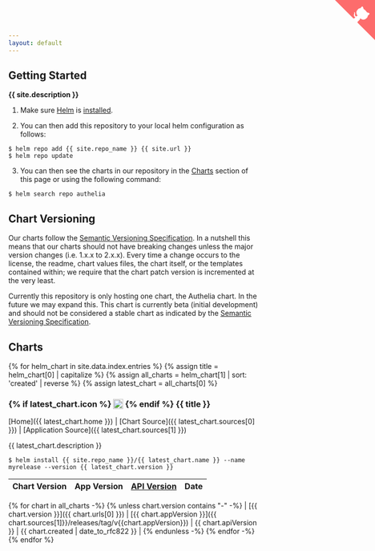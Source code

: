```yaml
---
layout: default
---
```


## Getting Started

**{{ site.description }}**

1. Make sure [Helm](https://helm.sh) is [installed](https://helm.sh/docs/intro/install/).

2. You can then add this repository to your local helm configuration as follows:
```console
$ helm repo add {{ site.repo_name }} {{ site.url }}
$ helm repo update
```

3. You can then see the charts in our repository in the [Charts](#charts) section of this page or using the following command:
```console
$ helm search repo authelia
```

## Chart Versioning

Our charts follow the [Semantic Versioning Specification](https://semver.org/#semantic-versioning-specification-semver).
In a nutshell this means that our charts should not have breaking changes unless the major version changes (i.e. 1.x.x to 2.x.x).
Every time a change occurs to the license, the readme, chart values files, the chart itself, or the templates contained
within; we require that the chart patch version is incremented at the very least.

Currently this repository is only hosting one chart, the Authelia chart. In the future we may expand this. This chart
is currently beta (initial development) and should not be considered a stable chart
as indicated by the [Semantic Versioning Specification](https://semver.org/#spec-item-4).

## Charts

{% for helm_chart in site.data.index.entries %}
{% assign title = helm_chart[0] | capitalize %}
{% assign all_charts = helm_chart[1] | sort: 'created' | reverse %}
{% assign latest_chart = all_charts[0] %}

<h3>
  {% if latest_chart.icon %}
  <img src="{{ latest_chart.icon }}" style="height:1.2em;vertical-align: text-top;" />
  {% endif %}
  {{ title }}
</h3>

[Home]({{ latest_chart.home }}) \| [Chart Source]({{ latest_chart.sources[0] }}) \| [Application Source]({{ latest_chart.sources[1] }})

{{ latest_chart.description }}

```console
$ helm install {{ site.repo_name }}/{{ latest_chart.name }} --name myrelease --version {{ latest_chart.version }}
```

| Chart Version | App Version | [API Version](https://helm.sh/docs/topics/charts/#the-apiversion-field) | Date |
|---------------|-------------|-------------------------------------------------------------------------|------|
{% for chart in all_charts -%}
{% unless chart.version contains "-" -%}
| [{{ chart.version }}]({{ chart.urls[0] }}) | [{{ chart.appVersion }}]({{ chart.sources[1]}}/releases/tag/v{{chart.appVersion}}) | {{ chart.apiVersion }} | {{ chart.created | date_to_rfc822 }} |
{% endunless -%}
{% endfor -%}
{% endfor %}

<a href="https://github.com/authelia/chartrepo" class="github-corner" aria-label="View source on GitHub"><svg width="80" height="80" viewBox="0 0 250 250" style="fill:#FD6C6C; color:#fff; position: absolute; top: 0; border: 0; right: 0;" aria-hidden="true"><path d="M0,0 L115,115 L130,115 L142,142 L250,250 L250,0 Z"></path><path d="M128.3,109.0 C113.8,99.7 119.0,89.6 119.0,89.6 C122.0,82.7 120.5,78.6 120.5,78.6 C119.2,72.0 123.4,76.3 123.4,76.3 C127.3,80.9 125.5,87.3 125.5,87.3 C122.9,97.6 130.6,101.9 134.4,103.2" fill="currentColor" style="transform-origin: 130px 106px;" class="octo-arm"></path><path d="M115.0,115.0 C114.9,115.1 118.7,116.5 119.8,115.4 L133.7,101.6 C136.9,99.2 139.9,98.4 142.2,98.6 C133.8,88.0 127.5,74.4 143.8,58.0 C148.5,53.4 154.0,51.2 159.7,51.0 C160.3,49.4 163.2,43.6 171.4,40.1 C171.4,40.1 176.1,42.5 178.8,56.2 C183.1,58.6 187.2,61.8 190.9,65.4 C194.5,69.0 197.7,73.2 200.1,77.6 C213.8,80.2 216.3,84.9 216.3,84.9 C212.7,93.1 206.9,96.0 205.4,96.6 C205.1,102.4 203.0,107.8 198.3,112.5 C181.9,128.9 168.3,122.5 157.7,114.1 C157.9,116.9 156.7,120.9 152.7,124.9 L141.0,136.5 C139.8,137.7 141.6,141.9 141.8,141.8 Z" fill="currentColor" class="octo-body"></path></svg></a><style>
.github-corner:hover .octo-arm{animation:octocat-wave 560ms ease-in-out}@keyframes octocat-wave{0%,100%{transform:
rotate(0)}20%,60%{transform:rotate(-25deg)}40%,80%{transform:rotate(10deg)}}@media (max-width:500px){.github-corner:
hover .octo-arm{animation:none}.github-corner .octo-arm{animation:octocat-wave 560ms ease-in-out}}</style>